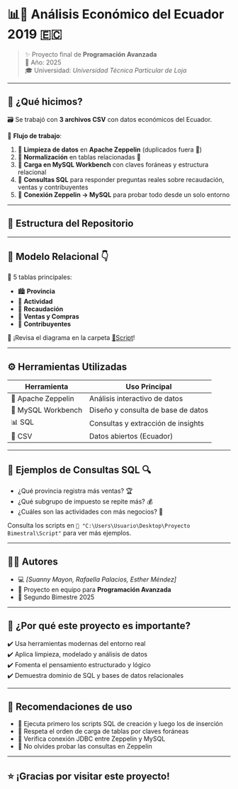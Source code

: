 # 📊💼 Análisis Económico del Ecuador 2019 🇪🇨

> ✨ Proyecto final de **Programación Avanzada**  
> 📆 Año: 2025  
> 🎓 Universidad: *Universidad Técnica Particular de Loja*

---

## 🧠 ¿Qué hicimos?

🗃️ Se trabajó con **3 archivos CSV** con datos económicos del Ecuador.

🚀 **Flujo de trabajo**:

1. 🧹 **Limpieza de datos** en **Apache Zeppelin** (duplicados fuera 👋)
2. 🧱 **Normalización** en tablas relacionadas 🔗
3. 🐬 **Carga en MySQL Workbench** con claves foráneas y estructura relacional
4. 🔎 **Consultas SQL** para responder preguntas reales sobre recaudación, ventas y contribuyentes
5. 🔁 **Conexión Zeppelin → MySQL** para probar todo desde un solo entorno

---

## 📁 Estructura del Repositorio
---

## 🧾 Modelo Relacional 👇

🔸 5 tablas principales:

- 🏙️ **Provincia**
- 💼 **Actividad**
- 🏦 **Recaudación**
- 🛒 **Ventas y Compras**
- 🧾 **Contribuyentes**

📌 ¡Revisa el diagrama en la carpeta  [📖Script](Script)!

---

## ⚙️ Herramientas Utilizadas

| Herramienta          | Uso Principal                     |
|----------------------|-----------------------------------|
| 🐍 Apache Zeppelin   | Análisis interactivo de datos     |
| 🐬 MySQL Workbench   | Diseño y consulta de base de datos|
| 📊 SQL               | Consultas y extracción de insights|
| 📁 CSV               | Datos abiertos (Ecuador)          |

---

## 🧩 Ejemplos de Consultas SQL 🔍

- ¿Qué provincia registra más ventas? 🏆
- ¿Qué subgrupo de impuesto se repite más? 💰
- ¿Cuáles son las actividades con más negocios? 🏢

Consulta los scripts en `📁 "C:\Users\Usuario\Desktop\Proyecto Bimestral\Script"` para ver más ejemplos.

---

## 👨‍💻 Autores

- 💻 *[Suanny Mayon, Rafaella Palacios, Esther Méndez]*  
- 🤝 Proyecto en equipo para **Programación Avanzada**  
- 📅 Segundo Bimestre 2025

---

## 🌟 ¿Por qué este proyecto es importante?

✔️ Usa herramientas modernas del entorno real  
✔️ Aplica limpieza, modelado y análisis de datos  
✔️ Fomenta el pensamiento estructurado y lógico  
✔️ Demuestra dominio de SQL y bases de datos relacionales  

---

## 🚀 Recomendaciones de uso

- 🧪 Ejecuta primero los scripts SQL de creación y luego los de inserción
- 🧵 Respeta el orden de carga de tablas por claves foráneas
- 🔌 Verifica conexión JDBC entre Zeppelin y MySQL
- 🎯 No olvides probar las consultas en Zeppelin

---

## ⭐ ¡Gracias por visitar este proyecto!


